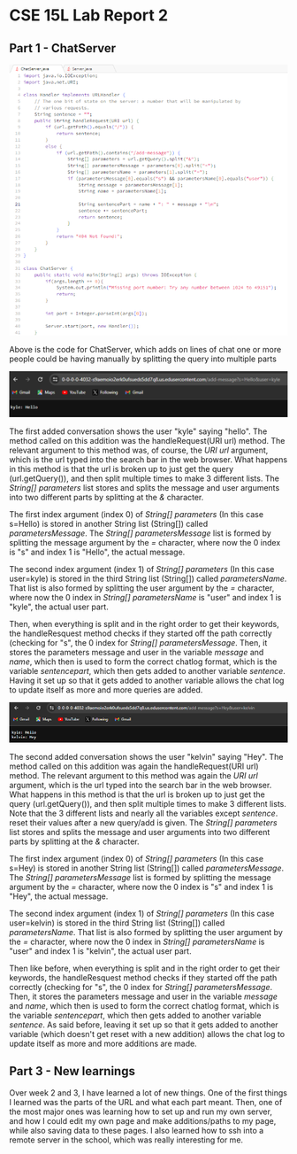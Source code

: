 # CSE 15L Lab Report 2

## Part 1 - ChatServer 


![Image](lab-2-images/lab2code2.png)


Above is the code for ChatServer, which adds on lines of chat one or more people could be having manually by splitting the query into multiple parts


![Image](lab-2-images/add1.png)


The first added conversation shows the user "kyle" saying "hello". The method called on this addition was the handleRequest(URI url) method. The relevant argument to this method was, of course, the *URI url* argument, which is the url typed into the search bar in the web browser.
What happens in this method is that the url is broken up to just get the query (url.getQuery()), and then split multiple times to make 3 different lists. The *String[] parameters* list stores and splits the message and user arguments into two different parts by splitting at the *&* character. 
  
  The first index argument (index 0) of *String[] parameters* (In this case s=Hello) is stored in another String list (String[]) called *parametersMessage*. The *String[] parametersMessage* list is formed by splitting the message argument by the *=* character, where now the 0 index is "s" and index 1 is 
"Hello", the actual message. 
  
  The second index argument (index 1) of *String[] parameters* (In this case user=kyle) is stored in the third String list (String[]) called *parametersName*. That list is also formed by splitting the user argument by the *=* character, where now the 0 index in *String[] parametersName* is "user"
and index 1 is "kyle", the actual user part. 

Then, when everything is split and in the right order to get their keywords, the handleResquest method checks if they started off the path correctly (checking for "s", the 0 index for *String[] parametersMessage*. Then, it stores the parameters message and user in the variable *message* and *name*, which then
is used to form the correct chatlog format, which is the variable *sentencepart*, which then gets added to another variable *sentence*. Having it set up so that it gets added to another variable allows the chat log to update itself as more and more queries are added.


![Image](lab-2-images/add2.png)


The second added conversation shows the user "kelvin" saying "Hey". The method called on this addition was again the handleRequest(URI url) method. The relevant argument to this method was again the *URI url* argument, which is the url typed into the search bar in the web browser.
What happens in this method is that the url is broken up to just get the query (url.getQuery()), and then split multiple times to make 3 different lists. Note that the 3 different lists and nearly all the variables except *sentence*. reset their values after a new query/add is given. The *String[] parameters* list stores and splits the message and user arguments into two different parts by splitting at the *&* character. 
  
  The first index argument (index 0) of *String[] parameters* (In this case s=Hey) is stored in another String list (String[]) called *parametersMessage*. The *String[] parametersMessage* list is formed by splitting the message argument by the *=* character, where now the 0 index is "s" and index 1 is 
"Hey", the actual message. 
  
  The second index argument (index 1) of *String[] parameters* (In this case user=kelvin) is stored in the third String list (String[]) called *parametersName*. That list is also formed by splitting the user argument by the *=* character, where now the 0 index in *String[] parametersName* is "user"
and index 1 is "kelvin", the actual user part. 

Then like before, when everything is split and in the right order to get their keywords, the handleResquest method checks if they started off the path correctly (checking for "s", the 0 index for *String[] parametersMessage*. Then, it stores the parameters message and user in the variable *message* and *name*, which then
is used to form the correct chatlog format, which is the variable *sentencepart*, which then gets added to another variable *sentence*. As said before, leaving it set up so that it gets added to another variable (which doesn't get reset with a new addition) allows the chat log to update itself as more and more additions are made.







## Part 3 - New learnings

Over week 2 and 3, I have learned a lot of new things. One of the first things I learned was the parts of the URL and what each part meant. Then, one of the most major ones was learning how to set up and run my own server, and how I could edit my own page and make additions/paths to my page, while also saving data to these pages. I also learned how to ssh into a remote server in the school, which was really interesting for me.
